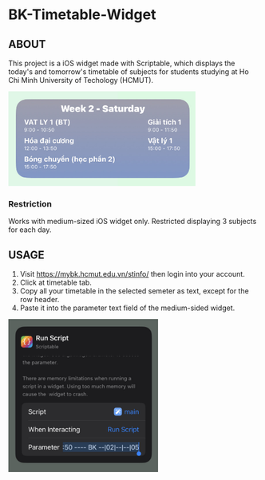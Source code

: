 # BK-Timetable-Widget

## ABOUT
This project is a iOS widget made with Scriptable, which displays the today's and tomorrow's timetable of subjects for students studying at Ho Chi Minh University of Techology (HCMUT).

<img src="images/preview.jpg" width="375">

### Restriction
Works with medium-sized iOS widget only.
Restricted displaying 3 subjects for each day.

## USAGE
1. Visit https://mybk.hcmut.edu.vn/stinfo/ then login into your account.
2. Click at timetable tab.
3. Copy all your timetable in the selected semeter as text, except for the row header.
4. Paste it into the parameter text field of the medium-sided widget.

<img src="images/usage.jpg" width="300">
